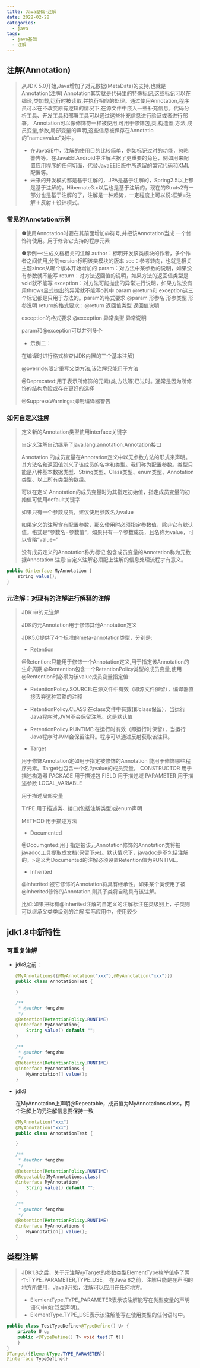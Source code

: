 ```yaml
---
title: Java基础-注解
date: 2022-02-28
categories: 
  - java
tags: 
  - java基础
  - 注解
---
```




## 注解(Annotation)

>从JDK 5.0开始,Java增加了对元数据(MetaData)的支持,也就是Annotation(注解)
>Annotation其实就是代码里的特殊标记,这些标记可以在编译,类加载,运行时被读取,并执行相应的处理。通过使用Annotation,程序员可以在不改变原有逻辑的情况下,在源文件中嵌入一些补充信息。代码分析工具、开发工具和部署工具可以通过这些补充信息进行验证或者进行部署。
>Annotation可以像修饰符一样被使用,可用于修饰包,类,构造器,方法,成员变量,参数,局部变量的声明,这些信息被保存在Annotatio的“name=value”对中。
>
>- 在JavaSE中，注解的使用目的比较简单，例如标记过时的功能，忽略警告等。在JavaEEtAndroid中注解占据了更重要的角色，例如用来配置应用程序的任何切面，代替JavaEE旧版中所遗留的繁冗代码和XML配置等。
>- 未来的开发模式都是基于注解的，JPA是基于注解的，Spring2.5以上都是基于注解的，Hibernate3.x以后也是基于注解的，现在的Struts2有一部分也是基于注解的了，注解是一种趋势，一定程度上可以说:框架=注解＋反射＋设计模式。



### 常见的Annotation示例

>●使用Annotation时要在其前面增加@符号,并把该Annotation当成
>一个修饰符使用。用于修饰它支持的程序元素
>
>●示例一:生成文档相关的注解
>author：标明开发该类模块的作者，多个作者之间使用,分割version标明该类模块的版本
>see：参考转向，也就是相关主题since从哪个版本开始增加的
>param：对方法中某参数的说明，如果没有参数就不能写
>return：对方法返回值的说明，如果方法的返回值类型是void就不能写
>exception：对方法可能抛出的异常进行说明，如果方法没有用throws显式抛出的异常就不能写o其中
>param @return和 exception这三个标记都是只用于方法的。param的格式要求:@param 形参名 形参类型 形参说明
>return的格式要求：@return 返回值类型 返回值说明 
>
>exception的格式要求:@exception 异常类型 异常说明 
>
>param和@exception可以并列多个
>
>- 示例二：
>
>在编译时进行格式检查(JDK内置的三个基本注解)
>
>@override:限定重写父类方法,该注解只能用于方法
>
>@Deprecated:用于表示所修饰的元素(类,方法等)已过时。通常是因为所修饰的结构危险或存在更好的选择
>
>@SuppressWarnings:抑制编译器警告



### 如何自定义注解

>定义新的Annotation类型使用interface关键字
>
>自定义注解自动继承了java.lang.annotation.Annotation接口
>
>Annotation 的成员变量在Annotation定义中以无参数方法的形式来声明。其方法名和返回值刘义了该成员的名字和类型。我们称为配置参数。类型只能是八种基本数据类型、String类型、Class类型、enum类型、Annotation类型、以上所有类型的数组。
>
>可以在定义 Annotation的成员变量时为其指定初始值，指定成员变量的初始值可使用default关键字
>
>如果只有一个参数成员，建议使用参数名为value
>
>如果定义的注解含有配置参数，那么使用时必须指定参数值，除非它有默认值。格式是“参数名=参数值”，如果只有一个参数成员，且名称为value，可以省略“value=”
>
>没有成员定义的Annotation称为标记;包含成员变量的Annotation称为元数据Annotation
>注意:自定义注解必须配上注解的信息处理流程才有意义。

```java
public @interface MyAnnotation {
	string value();
}

```



### 元注解：对现有的注解进行解释的注解

> JDK 中的元注解
>
> JDK的元Annotation用于修饰其他Annotation定义
>
> JDK5.0提供了4个标准的meta-annotation类型，分别是:
>
> - Retention
>
> @Retention:只能用于修饰一个Annotation定义,用于指定该Annotation的生命周期,@Rentention包含一个RetentionPolicy类型的成员变量,使用
> @Rentention时必须为该value成员变量指定值:
>
>  - RetentionPolicy.SOURCE:在源文件中有效（即源文件保留），编译器直接丢弃这种策略的注释
>  - RetentionPolicy.CLASS:在class文件中有效(即class保留），当运行Java程序时,JVM不会保留注解。这是默认值
>  - RetentionPolicy.RUNTIME:在运行时有效（即运行时保留），当运行Java程序时JVM会保留注释。程序可以通过反射获取该注释。
>
> - Target
>
> 用于修饰Annotation定如用于指定被修饰的Annotation 能用于修饰哪些程序元素。Target也包含一个名为value的成员变量。
> CONSTRUCTOR
> 用于描述构造器
> PACKAGE
> 用于描述包
> FIELD
> 用于描述域
> PARAMETER
> 用于描述参数
> LOCAL_VARIABLE
>
> 用于描述局部变量 
>
> TYPE
> 用于描述类、接口(包括注解类型)或enum声明
>
> METHOD
> 用于描述方法
>
> - Documented
>
> @Documgnted:用于指定被该元Annotation修饰的Annotation类将被javadoc工具提取成文档(保留下来)。默认情况下，javadoc是不包括注解的。>定义为Documented的注解必须设置Retention值为RUNTIME。
>
> - Inherited
>
> @lnherited:被它修饰的Annotation将具有继承性。如果某个类使用了被@Inherited修饰的Annotation,则其子类将自动具有该注解。
>
> 比如:如果把标有@Inherited注解的自定义的注解标注在类级别上，子类则可以继承父类类级别的注解
> 实际应用中，使用较少



## jdk1.8中新特性

### 可重复注解

- jdk8之前：

  ```java
  @MyAnnotations({@MyAnnotation("xxx"),@MyAnnotation("xxx")})
  public class AnnotationTest {
  
  }
  
  /**
   * @author fengzhu
   */
  @Retention(RetentionPolicy.RUNTIME)
  @interface MyAnnotation{
      String value() default "";
  }
  
  /**
   * @author fengzhu
   */
  @Retention(RetentionPolicy.RUNTIME)
  @interface MyAnnotations {
      MyAnnotation[] value();
  }
  ```

- jdk8

  在MyAnnotation上声明@Repeatable，成员值为MyAnnotations.class，两个注解上的元注解信息要保持一致

  ```java
  @MyAnnotation("xxx")
  @MyAnnotation("xxx")
  public class AnnotationTest {
  
  }
  
  /**
   * @author fengzhu
   */
  @Retention(RetentionPolicy.RUNTIME)
  @Repeatable(MyAnnotations.class)
  @interface MyAnnotation{
      String value() default "";
  }
  
  /**
   * @author fengzhu
   */
  @Retention(RetentionPolicy.RUNTIME)
  @interface MyAnnotations {
      MyAnnotation[] value();
  }
  ```


#####  

## 类型注解

>JDK1.8之后，关于元注解@Target的参数类型ElementType枚举值多了两个:TYPE_PARAMETER,TYPE_USE。
>在Java 8之前，注解只能是在声明的地方所使用，Java8开始，注解可以应用在任何地方。
>
>- ElemlentType.TYPE_PARAMETER表示该注解能写在类型变量的声明语句中(如:泛型声明)。
>- ElementType.TYPE_USE表示该注解能写在使用类型的任何语句中。

```java
public class TestTypeDefine<@TypeDefine() U> {
    private U u;
    public <@TypeDefine() T> void test(T t){
    }
}
@Target({ElementType.TYPE_PARAMETER})
@interface TypeDefine{}
```



